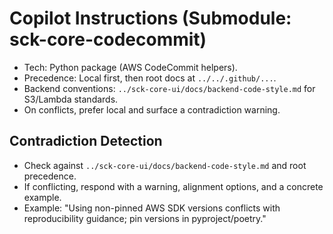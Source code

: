 # Copilot Instructions (Submodule: sck-core-codecommit)

- Tech: Python package (AWS CodeCommit helpers).
- Precedence: Local first, then root docs at `../../.github/...`.
- Backend conventions: `../sck-core-ui/docs/backend-code-style.md` for S3/Lambda standards.
- On conflicts, prefer local and surface a contradiction warning.

## Contradiction Detection
- Check against `../sck-core-ui/docs/backend-code-style.md` and root precedence.
- If conflicting, respond with a warning, alignment options, and a concrete example.
- Example: "Using non-pinned AWS SDK versions conflicts with reproducibility guidance; pin versions in pyproject/poetry."
